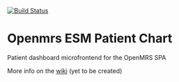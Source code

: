 [![Build Status](https://travis-ci.org/openmrs/openmrs-esm-patient-chart.svg?branch=master)](https://travis-ci.org/openmrs/openmrs-esm-patient-chart)

Openmrs ESM Patient Chart
=========

Patient dashboard microfrontend for the OpenMRS SPA

More info on the [wiki][] (yet to be created)

[wiki]: https://wiki.openmrs.org
